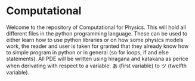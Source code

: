 # Computational
Welcome to the repository of Computational for Physics.
This will hold all different files in the python programming language. These can be used to either learn how to use python libraries or on how some physics models work, the reader and user is taken for granted that they already know how to simple program in python or in general (so for loops, if and else statements).
All PDE will be written using hiragana and katakana as perice when derivating with respect to a variable: あ (first variable) to ツ (twelfth variable).
